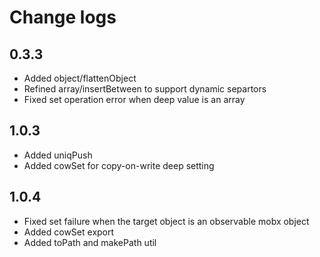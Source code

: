 # Change logs

## 0.3.3

-   Added object/flattenObject
-   Refined array/insertBetween to support dynamic separtors
-   Fixed set operation error when deep value is an array

## 1.0.3

-   Added uniqPush
-   Added cowSet for copy-on-write deep setting

## 1.0.4

-   Fixed set failure when the target object is an observable mobx object
-   Added cowSet export
-   Added toPath and makePath util
